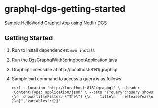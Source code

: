 # graphql-dgs-getting-started
Sample HelloWorld Graphql App using Netflix DGS

## Getting Started
1. Run to install dependencies: `mvn install`
2. Run the DgsGraphqlWithSpringbootApplication.java
3. Graphiql accessible at http://localhost:8181/graphiql
4. Sample curl command to access a query is as follows

   `curl --location 'http://localhost:8181/graphql' \
   --header 'Content-Type: application/json' \
   --data '{"query":"query shows {\n  shows(titleFilter: \"The\") {\n    title\n    releaseYear\n  }\n}","variables":{}}'`

